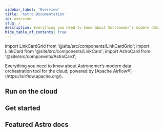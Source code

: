 ```yaml
---
sidebar_label: 'Overview'
title: 'Astro Documentation'
id: overview
slug: /
description: Everything you need to know about Astronomer’s modern data orchestration tool for the cloud, powered by Apache Airflow®.
hide_table_of_contents: true
---
```


import LinkCardGrid from '@site/src/components/LinkCardGrid';
import LinkCard from '@site/src/components/LinkCard';
import AstroCard from '@site/src/components/AstroCard';

<p class="DocItem__header-description">Everything you need to know about Astronomer’s modern data orchestration tool for the cloud, powered by [Apache Airflow®](https://airflow.apache.org/).</p>

<AstroCard />

## Run on the cloud

<LinkCardGrid>
  <LinkCard topIcon label="Create a Deployment" description="A Deployment is an instance of Apache Airflow hosted on Astro." href="/astro/create-deployment" icon="/docs/img/deployment.svg" />
  <LinkCard topIcon label="Deploy code" description="Get your DAGs up and running on Astro." href="/astro/deploy-code" icon="/docs/img/code.svg" />
  <LinkCard topIcon label="Automate with CI/CD" description="Push code to Astro using templates for popular CI/CD tools." href="/astro/ci-cd-templates/template-overview" icon="/docs/img/automation.svg" />
</LinkCardGrid>

## Get started

<LinkCardGrid>
  <LinkCard label="I'm unfamiliar with Apache Airflow" description="Use tutorials and concepts to learn everything you need to know about running Airflow." href="/learn/" icon="/docs/img/airflow-logo.png" />
  <LinkCard label="I'm ready to create my first project" description="Learn how to create an Astro project and run it locally with the Astro command-line interface (CLI)." href="/astro/first-dag-cli" icon="/docs/img/astro-monogram.svg" />
</LinkCardGrid>

## Featured Astro docs

<LinkCardGrid>
  <LinkCard truncate label="Get started with the Astro CLI" description="Create an Astro project and run it locally to start developing your DAGs." href="/astro/cli/get-started-cli" />
  <LinkCard truncate label="Automate code deploys with CI/CD" description="Configure your Airflow environments to run faster and cost less." href="/astro/set-up-ci-cd" />
  <LinkCard truncate label="Deploy code to Astro" description="Use the Astro CLI to push your Astro project to a Deployment" href="/astro/deploy-code" />
</LinkCardGrid>
